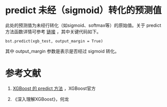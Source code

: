 # predict 未经（sigmoid）转化的预测值

此处的预测值为未经行转化（如sigmoid、softmax等）的原始值。关于 predict 方法函数详情可参考 [链接](https://xgboost.readthedocs.io/en/latest/python/python_api.html#xgboost.Booster.predict) ，其中关键代码如下。

```
bst.predict(xgb_test, output_margin = True)
```

其中 output_margin 参数是表示是否经过 sigmoid 转化。



# 参考文献

1. [XGBoost 的 predict 方法](https://xgboost.readthedocs.io/en/latest/python/python_api.html#xgboost.Booster.predict) ，XGBoost官方

2. 《深入理解XGBoost》，何龙

